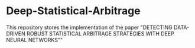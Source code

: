 # Deep-Statistical-Arbitrage
This repository stores the implementation of the paper "DETECTING DATA-DRIVEN ROBUST STATISTICAL ARBITRAGE STRATEGIES WITH DEEP NEURAL NETWORKS""
